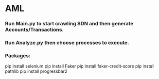 # AML

### Run Main.py to start crawling SDN and then generate Accounts/Transactions.
### Run Analyze.py then choose processes to execute.

### Packages:
pip install selenium
pip install Faker
pip install faker-credit-score
pip install pathlib
pip install progressbar2